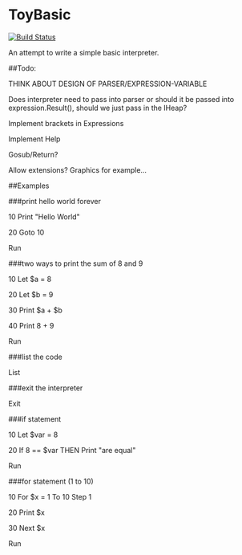# ToyBasic

[![Build Status](https://travis-ci.org/bobbarnes1981/ToyBasic.svg?branch=master)](https://travis-ci.org/bobbarnes1981/ToyBasic)

An attempt to write a simple basic interpreter.

##Todo:

THINK ABOUT DESIGN OF PARSER/EXPRESSION-VARIABLE

Does interpreter need to pass into parser or should it be passed into expression.Result(), should we just pass in the IHeap?

Implement brackets in Expressions

Implement Help

Gosub/Return?

Allow extensions? Graphics for example...

##Examples

###print hello world forever

10 Print "Hello World"

20 Goto 10

Run

###two ways to print the sum of 8 and 9

10 Let $a = 8

20 Let $b = 9

30 Print $a + $b

40 Print 8 + 9

Run

###list the code

List

###exit the interpreter

Exit

###if statement

10 Let $var = 8

20 If 8 == $var THEN Print "are equal"

Run

###for statement (1 to 10)

10 For $x = 1 To 10 Step 1

20 Print $x

30 Next $x

Run
